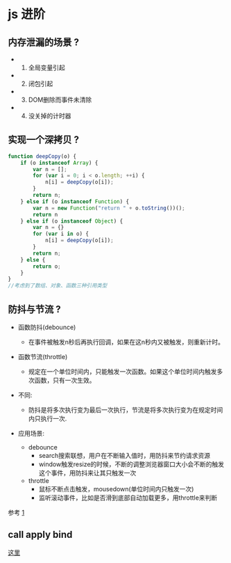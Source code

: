 # js 进阶

## 内存泄漏的场景 ?
- 1. 全局变量引起
- 2. 闭包引起
- 3. DOM删除而事件未清除
- 4. 没关掉的计时器

## 实现一个深拷贝 ?
```js
function deepCopy(o) {
    if (o instanceof Array) {
        var n = [];
        for (var i = 0; i < o.length; ++i) {
            n[i] = deepCopy(o[i]);
        }
        return n;
    } else if (o instanceof Function) {
        var n = new Function("return " + o.toString())();
        return n
    } else if (o instanceof Object) {
        var n = {}
        for (var i in o) {
            n[i] = deepCopy(o[i]);
        }
        return n;
    } else {
        return o;
    }
}
//考虑到了数组、对象、函数三种引用类型
```

## 防抖与节流 ?
- 函数防抖(debounce) 
    - 在事件被触发n秒后再执行回调，如果在这n秒内又被触发，则重新计时。
- 函数节流(throttle) 
    - 规定在一个单位时间内，只能触发一次函数。如果这个单位时间内触发多次函数，只有一次生效。

- 不同:
    - 防抖是将多次执行变为最后一次执行，节流是将多次执行变为在规定时间内只执行一次.

- 应用场景:
    - debounce
        - search搜索联想，用户在不断输入值时，用防抖来节约请求资源
        - window触发resize的时候，不断的调整浏览器窗口大小会不断的触发这个事件，用防抖来让其只触发一次
    - throttle
        - 鼠标不断点击触发，mousedown(单位时间内只触发一次)
        - 监听滚动事件，比如是否滑到底部自动加载更多，用throttle来判断

参考
[1](https://juejin.im/post/5c6bab91f265da2dd94c9f9e)

## call apply bind 
[这里](diy.html#call)



